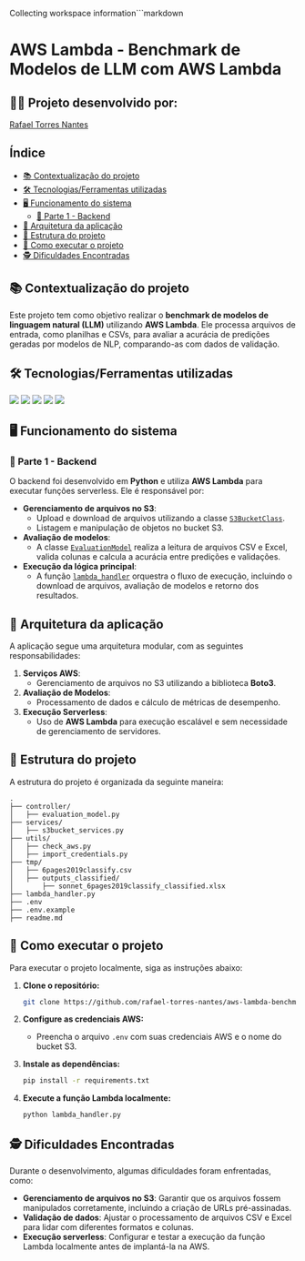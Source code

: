 Collecting workspace information```markdown
# AWS Lambda - Benchmark de Modelos de LLM com AWS Lambda

## 👨‍💻 Projeto desenvolvido por: 
[Rafael Torres Nantes](https://github.com/rafael-torres-nantes)

## Índice

* [📚 Contextualização do projeto](#-contextualização-do-projeto)
* [🛠️ Tecnologias/Ferramentas utilizadas](#%EF%B8%8F-tecnologiasferramentas-utilizadas)
* [🖥️ Funcionamento do sistema](#%EF%B8%8F-funcionamento-do-sistema)
   * [🧩 Parte 1 - Backend](#parte-1---backend)
* [🔀 Arquitetura da aplicação](#arquitetura-da-aplicação)
* [📁 Estrutura do projeto](#estrutura-do-projeto)
* [📌 Como executar o projeto](#como-executar-o-projeto)
* [🕵️ Dificuldades Encontradas](#%EF%B8%8F-dificuldades-encontradas)

## 📚 Contextualização do projeto

Este projeto tem como objetivo realizar o **benchmark de modelos de linguagem natural (LLM)** utilizando **AWS Lambda**. Ele processa arquivos de entrada, como planilhas e CSVs, para avaliar a acurácia de predições geradas por modelos de NLP, comparando-as com dados de validação.

## 🛠️ Tecnologias/Ferramentas utilizadas

[<img src="https://img.shields.io/badge/Python-3776AB?logo=python&logoColor=white">](https://www.python.org/)
[<img src="https://img.shields.io/badge/AWS-Lambda-FF9900?logo=amazonaws&logoColor=white">](https://aws.amazon.com/lambda/)
[<img src="https://img.shields.io/badge/Boto3-0073BB?logo=amazonaws&logoColor=white">](https://boto3.amazonaws.com/v1/documentation/api/latest/index.html)
[<img src="https://img.shields.io/badge/Pandas-150458?logo=pandas&logoColor=white">](https://pandas.pydata.org/)
[<img src="https://img.shields.io/badge/Visual_Studio_Code-007ACC?logo=visual-studio-code&logoColor=white">](https://code.visualstudio.com/)

## 🖥️ Funcionamento do sistema

### 🧩 Parte 1 - Backend

O backend foi desenvolvido em **Python** e utiliza **AWS Lambda** para executar funções serverless. Ele é responsável por:

* **Gerenciamento de arquivos no S3**:
   - Upload e download de arquivos utilizando a classe [`S3BucketClass`](services/s3bucket_services.py).
   - Listagem e manipulação de objetos no bucket S3.
* **Avaliação de modelos**:
   - A classe [`EvaluationModel`](controller/evaluation_model.py) realiza a leitura de arquivos CSV e Excel, valida colunas e calcula a acurácia entre predições e validações.
* **Execução da lógica principal**:
   - A função [`lambda_handler`](lambda_handler.py) orquestra o fluxo de execução, incluindo o download de arquivos, avaliação de modelos e retorno dos resultados.

## 🔀 Arquitetura da aplicação

A aplicação segue uma arquitetura modular, com as seguintes responsabilidades:

1. **Serviços AWS**:
   - Gerenciamento de arquivos no S3 utilizando a biblioteca **Boto3**.
2. **Avaliação de Modelos**:
   - Processamento de dados e cálculo de métricas de desempenho.
3. **Execução Serverless**:
   - Uso de **AWS Lambda** para execução escalável e sem necessidade de gerenciamento de servidores.

## 📁 Estrutura do projeto

A estrutura do projeto é organizada da seguinte maneira:

```
.
├── controller/
│   ├── evaluation_model.py
├── services/
│   ├── s3bucket_services.py
├── utils/
│   ├── check_aws.py
│   ├── import_credentials.py
├── tmp/
│   ├── 6pages2019classify.csv
│   ├── outputs_classified/
│       ├── sonnet_6pages2019classify_classified.xlsx
├── lambda_handler.py
├── .env
├── .env.example
├── readme.md
```

## 📌 Como executar o projeto

Para executar o projeto localmente, siga as instruções abaixo:

1. **Clone o repositório:**
   ```bash
   git clone https://github.com/rafael-torres-nantes/aws-lambda-benchmark-llm.git
   ```

2. **Configure as credenciais AWS:**
   - Preencha o arquivo `.env` com suas credenciais AWS e o nome do bucket S3.

3. **Instale as dependências:**
   ```bash
   pip install -r requirements.txt
   ```

4. **Execute a função Lambda localmente:**
   ```bash
   python lambda_handler.py
   ```

## 🕵️ Dificuldades Encontradas

Durante o desenvolvimento, algumas dificuldades foram enfrentadas, como:

- **Gerenciamento de arquivos no S3**: Garantir que os arquivos fossem manipulados corretamente, incluindo a criação de URLs pré-assinadas.
- **Validação de dados**: Ajustar o processamento de arquivos CSV e Excel para lidar com diferentes formatos e colunas.
- **Execução serverless**: Configurar e testar a execução da função Lambda localmente antes de implantá-la na AWS.
```